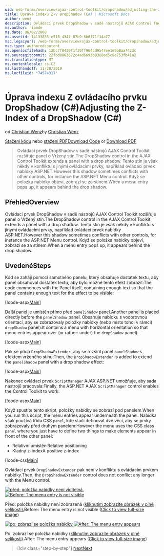 ```yaml
---
uid: web-forms/overview/ajax-control-toolkit/dropshadow/adjusting-the-z-index-of-a-dropshadow-cs
title: Úprava indexu Z-v DropShadow (C#) | Microsoft Docs
author: wenz
description: Ovládací prvek DropShadow v sadě nástrojů AJAX Control Toolkit rozšiřuje panel o Vržený stín. Tento stín je však někdy v konfliktu s jinými ovládacími prvky pro insta...
ms.author: riande
ms.date: 06/02/2008
ms.assetid: 14133833-e518-4347-87b9-6b6f71f14a77
msc.legacyurl: /web-forms/overview/ajax-control-toolkit/dropshadow/adjusting-the-z-index-of-a-dropshadow-cs
msc.type: authoredcontent
ms.openlocfilehash: 12bc7f0430f1f30ff964cd9547ee1e9b0aa7423c
ms.sourcegitcommit: 22fbd8863672c4ad6693b8388ad5c8e753fb41a2
ms.translationtype: MT
ms.contentlocale: cs-CZ
ms.lasthandoff: 11/28/2019
ms.locfileid: "74574317"
---
```

# <a name="adjusting-the-z-index-of-a-dropshadow-c"></a><span data-ttu-id="1ec07-104">Úprava indexu Z ovládacího prvku DropShadow (C#)</span><span class="sxs-lookup"><span data-stu-id="1ec07-104">Adjusting the Z-Index of a DropShadow (C#)</span></span>

<span data-ttu-id="1ec07-105">od [Christian Wenz](https://github.com/wenz)</span><span class="sxs-lookup"><span data-stu-id="1ec07-105">by [Christian Wenz](https://github.com/wenz)</span></span>

<span data-ttu-id="1ec07-106">[Stažení kódu](https://download.microsoft.com/download/5/1/6/51652a81-500b-4f6b-88d3-617103e7941e/DropShadow1.cs.zip) nebo [stažení PDF](https://download.microsoft.com/download/b/6/a/b6ae89ee-df69-4c87-9bfb-ad1eb2b23373/dropshadow1CS.pdf)</span><span class="sxs-lookup"><span data-stu-id="1ec07-106">[Download Code](https://download.microsoft.com/download/5/1/6/51652a81-500b-4f6b-88d3-617103e7941e/DropShadow1.cs.zip) or [Download PDF](https://download.microsoft.com/download/b/6/a/b6ae89ee-df69-4c87-9bfb-ad1eb2b23373/dropshadow1CS.pdf)</span></span>

> <span data-ttu-id="1ec07-107">Ovládací prvek DropShadow v sadě nástrojů AJAX Control Toolkit rozšiřuje panel o Vržený stín.</span><span class="sxs-lookup"><span data-stu-id="1ec07-107">The DropShadow control in the AJAX Control Toolkit extends a panel with a drop shadow.</span></span> <span data-ttu-id="1ec07-108">Tento stín je však někdy v konfliktu s jinými ovládacími prvky, například ovládací prvek nabídky ASP.NET.</span><span class="sxs-lookup"><span data-stu-id="1ec07-108">However this shadow sometimes conflicts with other controls, for instance the ASP.NET Menu control.</span></span> <span data-ttu-id="1ec07-109">Když se položka nabídky objeví, zobrazí se za stínem.</span><span class="sxs-lookup"><span data-stu-id="1ec07-109">When a menu entry pops up, it appears behind the drop shadow.</span></span>

## <a name="overview"></a><span data-ttu-id="1ec07-110">Přehled</span><span class="sxs-lookup"><span data-stu-id="1ec07-110">Overview</span></span>

<span data-ttu-id="1ec07-111">Ovládací prvek DropShadow v sadě nástrojů AJAX Control Toolkit rozšiřuje panel o Vržený stín.</span><span class="sxs-lookup"><span data-stu-id="1ec07-111">The DropShadow control in the AJAX Control Toolkit extends a panel with a drop shadow.</span></span> <span data-ttu-id="1ec07-112">Tento stín je však někdy v konfliktu s jinými ovládacími prvky, například ovládací prvek nabídky ASP.NET.</span><span class="sxs-lookup"><span data-stu-id="1ec07-112">However this shadow sometimes conflicts with other controls, for instance the ASP.NET Menu control.</span></span> <span data-ttu-id="1ec07-113">Když se položka nabídky objeví, zobrazí se za stínem.</span><span class="sxs-lookup"><span data-stu-id="1ec07-113">When a menu entry pops up, it appears behind the drop shadow.</span></span>

## <a name="steps"></a><span data-ttu-id="1ec07-114">Uvedené</span><span class="sxs-lookup"><span data-stu-id="1ec07-114">Steps</span></span>

<span data-ttu-id="1ec07-115">Kód se zahájí pomocí samotného panelu, který obsahuje dostatek textu, aby panel obsahoval dostatek textu, aby bylo možné tento efekt zobrazit:</span><span class="sxs-lookup"><span data-stu-id="1ec07-115">The code commences with the Panel itself, containing enough text so that the panel contains enough text for the effect to be visible:</span></span>

[!code-aspx[Main](adjusting-the-z-index-of-a-dropshadow-cs/samples/sample1.aspx)]

<span data-ttu-id="1ec07-116">Další panel je umístěn přímo před `panelShadow` panel.</span><span class="sxs-lookup"><span data-stu-id="1ec07-116">Another panel is placed directly before the `panelShadow` panel.</span></span> <span data-ttu-id="1ec07-117">Obsahuje nabídku s vodorovnou orientací, aby se zobrazovaly položky nabídky (nebo místo toho: v rámci) `dropShadow` panel):</span><span class="sxs-lookup"><span data-stu-id="1ec07-117">It contains a menu with horizontal orientation so that menu entries appear over (or rather: under) the `dropShadow` panel):</span></span>

[!code-aspx[Main](adjusting-the-z-index-of-a-dropshadow-cs/samples/sample2.aspx)]

<span data-ttu-id="1ec07-118">Pak se přidá `DropShadowExtender`, aby se rozšířil panel `panelShadow` s efektem vrženého stínu:</span><span class="sxs-lookup"><span data-stu-id="1ec07-118">Then, the `DropShadowExtender` is added to extend the `panelShadow` panel with a drop shadow effect:</span></span>

[!code-aspx[Main](adjusting-the-z-index-of-a-dropshadow-cs/samples/sample3.aspx)]

<span data-ttu-id="1ec07-119">Nakonec ovládací prvek `ScriptManager` AJAX ASP.NET umožňuje, aby sada nástrojů pracovala:</span><span class="sxs-lookup"><span data-stu-id="1ec07-119">Finally, the ASP.NET AJAX `ScriptManager` control enables the Control Toolkit to work:</span></span>

[!code-aspx[Main](adjusting-the-z-index-of-a-dropshadow-cs/samples/sample4.aspx)]

<span data-ttu-id="1ec07-120">Když spustíte tento skript, položky nabídky se zobrazí pod panelem.</span><span class="sxs-lookup"><span data-stu-id="1ec07-120">When you run this script, the menu entries appear underneath the panel.</span></span> <span data-ttu-id="1ec07-121">Nabídka však používá třídu CSS `panel`, kde stačí definovat dvě věci, aby se prvky zobrazovaly před druhým panelem:</span><span class="sxs-lookup"><span data-stu-id="1ec07-121">However the menu uses the CSS class `panel` where you just have to define two things to make elements appear in front of the other panel:</span></span>

- <span data-ttu-id="1ec07-122">Relativní umístění</span><span class="sxs-lookup"><span data-stu-id="1ec07-122">Relative positioning</span></span>
- <span data-ttu-id="1ec07-123">Kladný z-index</span><span class="sxs-lookup"><span data-stu-id="1ec07-123">A positive z-index</span></span>

[!code-css[Main](adjusting-the-z-index-of-a-dropshadow-cs/samples/sample5.css)]

<span data-ttu-id="1ec07-124">Ovládací prvek `DropShadowExtender` pak není v konfliktu s ovládacím prvkem nabídky.</span><span class="sxs-lookup"><span data-stu-id="1ec07-124">Then, the `DropShadowExtender` control does not conflict any longer with the Menu control.</span></span>

<span data-ttu-id="1ec07-125">[![před: položka nabídky není viditelná.](adjusting-the-z-index-of-a-dropshadow-cs/_static/image2.png)](adjusting-the-z-index-of-a-dropshadow-cs/_static/image1.png)</span><span class="sxs-lookup"><span data-stu-id="1ec07-125">[![Before: The menu entry is not visible](adjusting-the-z-index-of-a-dropshadow-cs/_static/image2.png)](adjusting-the-z-index-of-a-dropshadow-cs/_static/image1.png)</span></span>

<span data-ttu-id="1ec07-126">Před: položka nabídky není zobrazená ([kliknutím zobrazíte obrázek v plné velikosti).](adjusting-the-z-index-of-a-dropshadow-cs/_static/image3.png)</span><span class="sxs-lookup"><span data-stu-id="1ec07-126">Before: The menu entry is not visible ([Click to view full-size image](adjusting-the-z-index-of-a-dropshadow-cs/_static/image3.png))</span></span>

<span data-ttu-id="1ec07-127">[![po: zobrazí se položka nabídky.](adjusting-the-z-index-of-a-dropshadow-cs/_static/image5.png)](adjusting-the-z-index-of-a-dropshadow-cs/_static/image4.png)</span><span class="sxs-lookup"><span data-stu-id="1ec07-127">[![After: The menu entry appears](adjusting-the-z-index-of-a-dropshadow-cs/_static/image5.png)](adjusting-the-z-index-of-a-dropshadow-cs/_static/image4.png)</span></span>

<span data-ttu-id="1ec07-128">Po: zobrazí se položka nabídky ([kliknutím zobrazíte obrázek v plné velikosti](adjusting-the-z-index-of-a-dropshadow-cs/_static/image6.png)).</span><span class="sxs-lookup"><span data-stu-id="1ec07-128">After: The menu entry appears ([Click to view full-size image](adjusting-the-z-index-of-a-dropshadow-cs/_static/image6.png))</span></span>

> [!div class="step-by-step"]
> [<span data-ttu-id="1ec07-129">Next</span><span class="sxs-lookup"><span data-stu-id="1ec07-129">Next</span></span>](manipulating-dropshadow-properties-from-client-code-cs.md)
